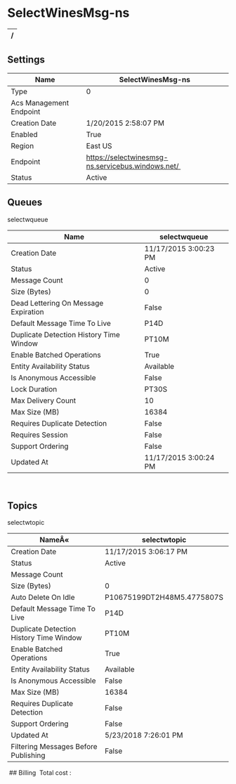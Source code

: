 # SelectWinesMsg-ns 


| / |
| --- |


## Settings


| Name | SelectWinesMsg-ns  |
| --- | --- |
| Type | 0  |
| Acs Management Endpoint |   |
| Creation Date | 1/20/2015 2:58:07 PM  |
| Enabled | True  |
| Region | East US  |
| Endpoint | https://selectwinesmsg-ns.servicebus.windows.net/  |
| Status | Active  |

## Queues

selectwqueue 

| Name | selectwqueue  |
| --- | --- |
| Creation Date | 11/17/2015 3:00:23 PM  |
| Status | Active  |
| Message Count | 0  |
| Size (Bytes) | 0  |
| Dead Lettering On Message Expiration | False  |
| Default Message Time To Live | P14D  |
| Duplicate Detection History Time Window | PT10M  |
| Enable Batched Operations | True  |
| Entity Availability Status | Available  |
| Is Anonymous Accessible | False  |
| Lock Duration | PT30S  |
| Max Delivery Count | 10  |
| Max Size (MB) | 16384  |
| Requires Duplicate Detection | False  |
| Requires Session | False  |
| Support Ordering | False  |
| Updated At | 11/17/2015 3:00:24 PM  |

 
## Topics

selectwtopic 

| NameÂ« | selectwtopic  |
| --- | --- |
| Creation Date | 11/17/2015 3:06:17 PM  |
| Status | Active  |
| Message Count |   |
| Size (Bytes) | 0  |
| Auto Delete On Idle | P10675199DT2H48M5.4775807S  |
| Default Message Time To Live | P14D  |
| Duplicate Detection History Time Window | PT10M  |
| Enable Batched Operations | True  |
| Entity Availability Status | Available  |
| Is Anonymous Accessible | False  |
| Max Size (MB) | 16384  |
| Requires Duplicate Detection | False  |
| Support Ordering | False  |
| Updated At | 5/23/2018 7:26:01 PM  |
| Filtering Messages Before Publishing | False  |

 ## Billing
 Total cost : 
